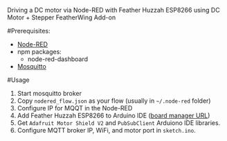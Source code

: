 
Driving a DC motor via Node-RED with Feather Huzzah ESP8266 using DC Motor + Stepper FeatherWing Add-on

#Prerequisites:
- [Node-RED](https://nodered.org/docs/getting-started/installation)
- npm packages:
  - node-red-dashboard
- [Mosquitto](https://mosquitto.org/download/)


#Usage
1. Start mosquitto broker
2. Copy `nodered_flow.json` as your flow (usually in `~/.node-red` folder)
3. Configure IP for MQQT in the Node-RED
4. Add Feather Huzzah ESP8266 to Arduino IDE ([board manager URL](http://arduino.esp8266.com/stable/package_esp8266com_index.json))
5. Get `Adafruit Motor Shield V2` and `PubSubClient` Arduiono IDE libraries.
6. Configure MQTT broker IP, WiFi, and motor port in `sketch.ino`.



